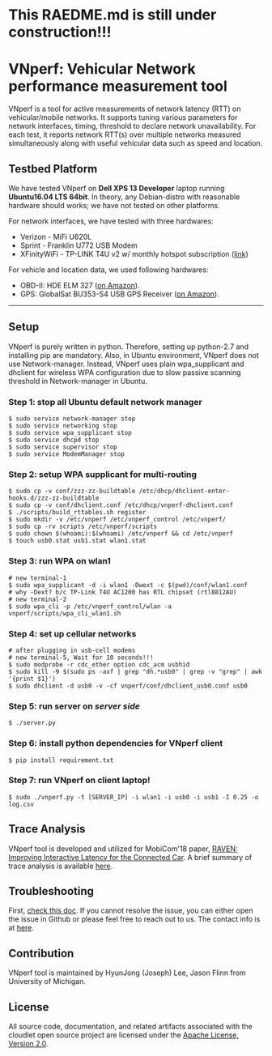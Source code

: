 # This RAEDME.md is still under construction!!!

# VNperf: Vehicular Network performance measurement tool
VNperf is a tool for active measurements of network latency (RTT) on
vehicular/mobile networks. It supports tuning various parameters for network
interfaces, timing, threshold to declare network unavailability.  For each test,
it reports network RTT(s) over multiple networks measured simultaneously along with
useful vehicular data such as speed and location.

## Testbed Platform
We have tested VNperf on **Dell XPS 13 Developer** laptop running **Ubuntu16.04
LTS 64bit**. In theory, any Debian-distro with reasonable hardware should works;
we have not tested on other platforms.

For network interfaces, we have tested with three hardwares:
* Verizon - MiFi U620L
* Sprint - Franklin U772 USB Modem 
* XFinityWiFi - TP-LINK T4U v2 w/ monthly hotspot subscription ([link](https://www.xfinity.com/support/articles/about-xfinity-wifi-internet))

For vehicle and location data, we used following hardwares:
* OBD-II: HDE ELM 327 ([on Amazon](https://www.amazon.com/Outzone-Scanner-Diagnostic-Automotive-Interface/dp/B07CZZYVRF)).
* GPS: GlobalSat BU353-S4 USB GPS Receiver ([on Amazon](https://www.amazon.com/GlobalSat-BU-353-S4-USB-Receiver-Black/dp/B008200LHW)).


************

## Setup
VNperf is purely written in python. Therefore, setting up python-2.7 and
installing pip are mandatory.
Also, in Ubuntu environment, VNperf does not use Network-manager. Instead,
VNperf uses plain wpa_supplicant and dhclient for wireless WPA configuration due
to slow passive scanning threshold in Network-manager in Ubuntu.

### Step 1: stop all Ubuntu default network manager
```
$ sudo service network-manager stop
$ sudo service networking stop
$ sudo service wpa_supplicant stop
$ sudo service dhcpd stop
$ sudo service supervisor stop
$ sudo service ModemManager stop
```

### Step 2: setup WPA supplicant for multi-routing
```
$ sudo cp -v conf/zzz-zz-buildtable /etc/dhcp/dhclient-enter-hooks.d/zzz-zz-buildtable
$ sudo cp -v conf/dhclient.conf /etc/dhcp/vnperf-dhclient.conf
$ ./scripts/build_rttables.sh register
$ sudo mkdir -v /etc/vnperf /etc/vnperf_control /etc/vnperf/
$ sudo cp -rv scripts /etc/vnperf/scripts
$ sudo chown $(whoami):$(whoami) /etc/vnperf && cd /etc/vnperf
$ touch usb0.stat usb1.stat wlan1.stat
```

### Step 3: run WPA on wlan1
```
# new terminal-1
$ sudo wpa_supplicant -d -i wlan1 -Dwext -c $(pwd)/conf/wlan1.conf
# why -Dext? b/c TP-Link T4U AC1200 has RTL chipset (rtl8812AU)
# new terminal-2
$ sudo wpa_cli -p /etc/vnperf_control/wlan -a vnperf/scripts/wpa_cli_wlan1.sh
```

### Step 4: set up cellular networks
```
# after plugging in usb-cell modems
# new terminal-5, Wait for 10 seconds!!!
$ sudo modprobe -r cdc_ether option cdc_acm usbhid
$ sudo kill -9 $(sudo ps -axf | grep "dh.*usb0" | grep -v "grep" | awk '{print $1}')
$ sudo dhclient -d usb0 -v -cf vnperf/conf/dhclient_usb0.conf usb0
```

### Step 5: run server on ***server side***
```
$ ./server.py
```

### Step 6: install python dependencies for VNperf client
```
$ pip install requirement.txt
```

### Step 7: run VNperf on client laptop!
```
$ sudo ./vnperf.py -t [SERVER_IP] -i wlan1 -i usb0 -i usb1 -I 0.25 -o log.csv
```

## Trace Analysis
VNperf tool is developed and utilized for MobiCom'18 paper, [RAVEN: Improving
Interactive Latency for the Connected Car](https://goo.gl/JNgHDu).
A brief summary of trace analysis is available
[here](https://github.com/forkjoseph/vnperf/tree/master/traces#summary-of-traces).

## Troubleshooting
First, [check this doc](TROUBLESHOOTING.md). If you cannot resolve the issue,
you can either open the issue in Github or please feel free to reach out to us.
The contact info is at [here](http://leelabs.org/contact).

## Contribution
VNperf tool is maintained by HyunJong (Joseph) Lee, Jason Flinn from University of
Michigan.

## License
All source code, documentation, and related artifacts associated with the
cloudlet open source project are licensed under the [Apache License, Version
2.0](http://www.apache.org/licenses/LICENSE-2.0.html).
